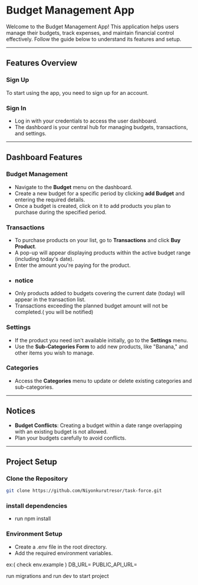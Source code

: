 # Budget Management App

Welcome to the Budget Management App! This application helps users manage their budgets, track expenses, and maintain financial control effectively. Follow the guide below to understand its features and setup.

---

## Features Overview

### **Sign Up**

To start using the app, you need to sign up for an account.

### **Sign In**

- Log in with your credentials to access the user dashboard.
- The dashboard is your central hub for managing budgets, transactions, and settings.

---

## Dashboard Features

### **Budget Management**

- Navigate to the **Budget** menu on the dashboard.
- Create a new budget for a specific period by clicking **add Budget** and entering the required details.
- Once a budget is created, click on it to add products you plan to purchase during the specified period.

### **Transactions**

- To purchase products on your list, go to **Transactions** and click **Buy Product**.
- A pop-up will appear displaying products within the active budget range (including today's date).
- Enter the amount you're paying for the product.
- ### notice
- Only products added to budgets covering the current date (today) will appear in the transaction list.
- Transactions exceeding the planned budget amount will not be completed.( you will be notified)

### **Settings**

- If the product you need isn't available initially, go to the **Settings** menu.
- Use the **Sub-Categories Form** to add new products, like "Banana," and other items you wish to manage.


### **Categories**

- Access the **Categories** menu to update or delete existing categories and sub-categories.

---

## Notices

- **Budget Conflicts**: Creating a budget within a date range overlapping with an existing budget is not allowed.
- Plan your budgets carefully to avoid conflicts.

---

## Project Setup

### **Clone the Repository**

```bash
git clone https://github.com/Niyonkurutresor/task-force.git
```

### **install dependencies**

- run npm install

### **Environment Setup**

- Create a .env file in the root directory.
- Add the required environment variables.

ex:( check env.example )
DB_URL=<your-database-url>
PUBLIC_API_URL=<your-secret-key>

run migrations and run dev to start project
